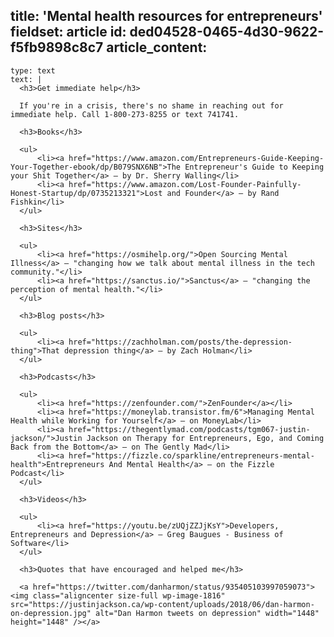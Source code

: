 title: 'Mental health resources for entrepreneurs'
fieldset: article
id: ded04528-0465-4d30-9622-f5fb9898c8c7
article_content:
  -
    type: text
    text: |
      <h3>Get immediate help</h3>
      
      If you're in a crisis, there's no shame in reaching out for immediate help. Call 1-800-273-8255 or text 741741.
      
      <h3>Books</h3>
      
      <ul>
          <li><a href="https://www.amazon.com/Entrepreneurs-Guide-Keeping-Your-Together-ebook/dp/B079SNX6NB">The Entrepreneur's Guide to Keeping your Shit Together</a> – by Dr. Sherry Walling</li>
          <li><a href="https://www.amazon.com/Lost-Founder-Painfully-Honest-Startup/dp/0735213321">Lost and Founder</a> – by Rand Fishkin</li>
      </ul>
      
      <h3>Sites</h3>
      
      <ul>
          <li><a href="https://osmihelp.org/">Open Sourcing Mental Illness</a> – "changing how we talk about mental illness in the tech community."</li>
          <li><a href="https://sanctus.io/">Sanctus</a> – "changing the perception of mental health."</li>
      </ul>
      
      <h3>Blog posts</h3>
      
      <ul>
          <li><a href="https://zachholman.com/posts/the-depression-thing">That depression thing</a> – by Zach Holman</li>
      </ul>
      
      <h3>Podcasts</h3>
      
      <ul>
          <li><a href="https://zenfounder.com/">ZenFounder</a></li>
          <li><a href="https://moneylab.transistor.fm/6">Managing Mental Health while Working for Yourself</a> – on MoneyLab</li>
          <li><a href="https://thegentlymad.com/podcasts/tgm067-justin-jackson/">Justin Jackson on Therapy for Entrepreneurs, Ego, and Coming Back from the Bottom</a> – on The Gently Mad</li>
          <li><a href="https://fizzle.co/sparkline/entrepreneurs-mental-health">Entrepreneurs And Mental Health</a> – on the Fizzle Podcast</li>
      </ul>
      
      <h3>Videos</h3>
      
      <ul>
          <li><a href="https://youtu.be/zUQjZZJjKsY">Developers, Entrepreneurs and Depression</a> – Greg Baugues - Business of Software</li>
      </ul>
      
      <h3>Quotes that have encouraged and helped me</h3>
      
      <a href="https://twitter.com/danharmon/status/935405103997059073"><img class="aligncenter size-full wp-image-1816" src="https://justinjackson.ca/wp-content/uploads/2018/06/dan-harmon-on-depression.jpg" alt="Dan Harmon tweets on depression" width="1448" height="1448" /></a>
      
